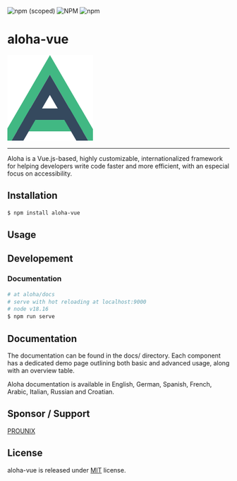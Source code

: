 ![npm (scoped)](https://img.shields.io/npm/v/aloha-vue?label=NPM)
![NPM](https://img.shields.io/npm/l/aloha-vue?label=License)
![npm](https://img.shields.io/npm/dt/aloha-vue?label=Downloads)

# aloha-vue

![Aloha Framework logo](.images/aloha_logo.png)

---

Aloha is a Vue.js-based, highly customizable, internationalized framework for helping developers write code faster and more efficient, with an especial focus on accessibility.


## Installation
``` bash
$ npm install aloha-vue
```
## Usage

## Developement

### Documentation

``` bash
# at aloha/docs
# serve with hot reloading at localhost:9000
# node v18.16
$ npm run serve
```


## Documentation

The documentation can be found in the docs/ directory. Each component has a dedicated demo page outlining both basic and advanced usage, along with an overview table.

Aloha documentation is available in English, German, Spanish, French, Arabic, Italian, Russian and Croatian.

## Sponsor / Support

[PROUNIX](https://prounix.de/)

## License
aloha-vue is released under [MIT](https://github.com/ilia-brykin/aloha/blob/master/LICENSE) license.